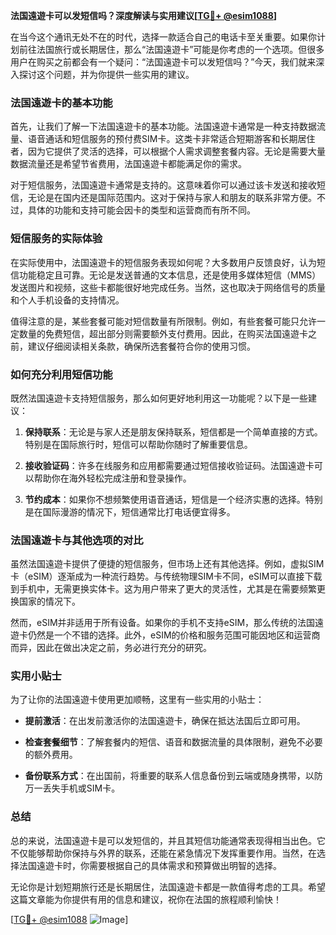 **法国遠遊卡可以发短信吗？深度解读与实用建议[[TG💪+ @esim1088](https://t.me/s/esim1088)]**

在当今这个通讯无处不在的时代，选择一款适合自己的电话卡至关重要。如果你计划前往法国旅行或长期居住，那么“法国遠遊卡”可能是你考虑的一个选项。但很多用户在购买之前都会有一个疑问：“法国遠遊卡可以发短信吗？”今天，我们就来深入探讨这个问题，并为你提供一些实用的建议。

### 法国遠遊卡的基本功能

首先，让我们了解一下法国遠遊卡的基本功能。法国遠遊卡通常是一种支持数据流量、语音通话和短信服务的预付费SIM卡。这类卡非常适合短期游客和长期居住者，因为它提供了灵活的选择，可以根据个人需求调整套餐内容。无论是需要大量数据流量还是希望节省费用，法国遠遊卡都能满足你的需求。

对于短信服务，法国遠遊卡通常是支持的。这意味着你可以通过该卡发送和接收短信，无论是在国内还是国际范围内。这对于保持与家人和朋友的联系非常方便。不过，具体的功能和支持可能会因卡的类型和运营商而有所不同。

### 短信服务的实际体验

在实际使用中，法国遠遊卡的短信服务表现如何呢？大多数用户反馈良好，认为短信功能稳定且可靠。无论是发送普通的文本信息，还是使用多媒体短信（MMS）发送图片和视频，这些卡都能很好地完成任务。当然，这也取决于网络信号的质量和个人手机设备的支持情况。

值得注意的是，某些套餐可能对短信数量有所限制。例如，有些套餐可能只允许一定数量的免费短信，超出部分则需要额外支付费用。因此，在购买法国遠遊卡之前，建议仔细阅读相关条款，确保所选套餐符合你的使用习惯。

### 如何充分利用短信功能

既然法国遠遊卡支持短信服务，那么如何更好地利用这一功能呢？以下是一些建议：

1. **保持联系**：无论是与家人还是朋友保持联系，短信都是一个简单直接的方式。特别是在国际旅行时，短信可以帮助你随时了解重要信息。
   
2. **接收验证码**：许多在线服务和应用都需要通过短信接收验证码。法国遠遊卡可以帮助你在海外轻松完成注册和登录操作。

3. **节约成本**：如果你不想频繁使用语音通话，短信是一个经济实惠的选择。特别是在国际漫游的情况下，短信通常比打电话便宜得多。

### 法国遠遊卡与其他选项的对比

虽然法国遠遊卡提供了便捷的短信服务，但市场上还有其他选择。例如，虚拟SIM卡（eSIM）逐渐成为一种流行趋势。与传统物理SIM卡不同，eSIM可以直接下载到手机中，无需更换实体卡。这为用户带来了更大的灵活性，尤其是在需要频繁更换国家的情况下。

然而，eSIM并非适用于所有设备。如果你的手机不支持eSIM，那么传统的法国遠遊卡仍然是一个不错的选择。此外，eSIM的价格和服务范围可能因地区和运营商而异，因此在做出决定之前，务必进行充分的研究。

### 实用小贴士

为了让你的法国遠遊卡使用更加顺畅，这里有一些实用的小贴士：

- **提前激活**：在出发前激活你的法国遠遊卡，确保在抵达法国后立即可用。
  
- **检查套餐细节**：了解套餐内的短信、语音和数据流量的具体限制，避免不必要的额外费用。

- **备份联系方式**：在出国前，将重要的联系人信息备份到云端或随身携带，以防万一丢失手机或SIM卡。

### 总结

总的来说，法国遠遊卡是可以发短信的，并且其短信功能通常表现得相当出色。它不仅能够帮助你保持与外界的联系，还能在紧急情况下发挥重要作用。当然，在选择法国遠遊卡时，你需要根据自己的具体需求和预算做出明智的选择。

无论你是计划短期旅行还是长期居住，法国遠遊卡都是一款值得考虑的工具。希望这篇文章能为你提供有用的信息和建议，祝你在法国的旅程顺利愉快！

[[TG💪+ @esim1088](https://t.me/s/esim1088) ![Image](https://i.postimg.cc/4NQfJmqS/Snipaste-2025-05-13-00-14-12.png)]